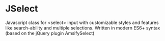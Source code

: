 # JSelect
Javascript class for &lt;select> input with customizable styles and features like search-ability and multiple selections. Written in modern ES6+ syntax (based on the jQuery plugin AmsifySelect)
